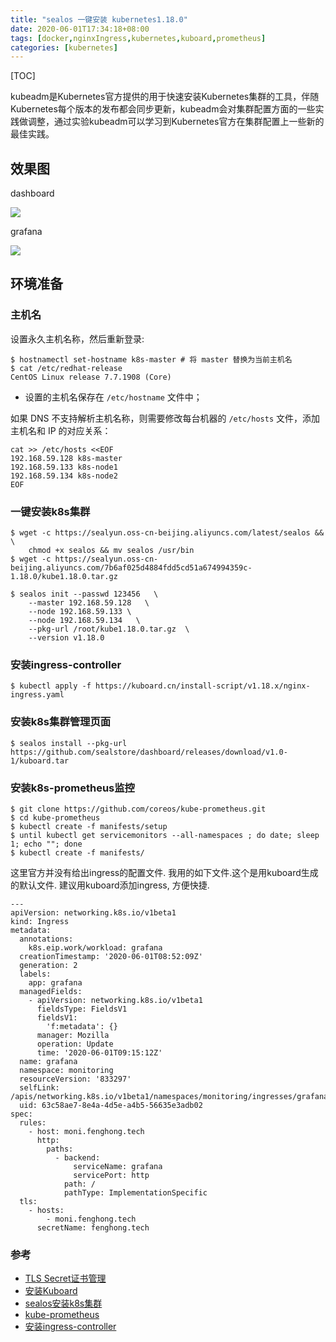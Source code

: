```yaml
---
title: "sealos 一键安装 kubernetes1.18.0"
date: 2020-06-01T17:34:18+08:00
tags: [docker,nginxIngress,kubernetes,kuboard,prometheus]
categories: [kubernetes]
---
```


[TOC]

kubeadm是Kubernetes官方提供的用于快速安装Kubernetes集群的工具，伴随Kubernetes每个版本的发布都会同步更新，kubeadm会对集群配置方面的一些实践做调整，通过实验kubeadm可以学习到Kubernetes官方在集群配置上一些新的最佳实践。

## 效果图

dashboard

![](https://pic.fenghong.tech/k8s/k8s_20200601171304.jpg)

grafana

![](https://pic.fenghong.tech/k8s/k8s_20200601171608.jpg)
## 环境准备

### 主机名

设置永久主机名称，然后重新登录:

```
$ hostnamectl set-hostname k8s-master # 将 master 替换为当前主机名
$ cat /etc/redhat-release 
CentOS Linux release 7.7.1908 (Core)
```

- 设置的主机名保存在 `/etc/hostname` 文件中；

如果 DNS 不支持解析主机名称，则需要修改每台机器的 `/etc/hosts` 文件，添加主机名和 IP 的对应关系：

```
cat >> /etc/hosts <<EOF
192.168.59.128 k8s-master
192.168.59.133 k8s-node1
192.168.59.134 k8s-node2
EOF
```

### 一键安装k8s集群

```
$ wget -c https://sealyun.oss-cn-beijing.aliyuncs.com/latest/sealos && \
    chmod +x sealos && mv sealos /usr/bin
$ wget -c https://sealyun.oss-cn-beijing.aliyuncs.com/7b6af025d4884fdd5cd51a674994359c-1.18.0/kube1.18.0.tar.gz

$ sealos init --passwd 123456   \
	--master 192.168.59.128   \
	--node 192.168.59.133 \
	--node 192.168.59.134   \
	--pkg-url /root/kube1.18.0.tar.gz  \
    --version v1.18.0
```

### 安装ingress-controller

```
$ kubectl apply -f https://kuboard.cn/install-script/v1.18.x/nginx-ingress.yaml
```

### 安装k8s集群管理页面

```
$ sealos install --pkg-url https://github.com/sealstore/dashboard/releases/download/v1.0-1/kuboard.tar
```

### 安装k8s-prometheus监控

```
$ git clone https://github.com/coreos/kube-prometheus.git
$ cd kube-prometheus
$ kubectl create -f manifests/setup
$ until kubectl get servicemonitors --all-namespaces ; do date; sleep 1; echo ""; done
$ kubectl create -f manifests/
```

这里官方并没有给出ingress的配置文件. 我用的如下文件.这个是用kuboard生成的默认文件. 建议用kuboard添加ingress, 方便快捷.

```
---
apiVersion: networking.k8s.io/v1beta1
kind: Ingress
metadata:
  annotations:
    k8s.eip.work/workload: grafana
  creationTimestamp: '2020-06-01T08:52:09Z'
  generation: 2
  labels:
    app: grafana
  managedFields:
    - apiVersion: networking.k8s.io/v1beta1
      fieldsType: FieldsV1
      fieldsV1:
        'f:metadata': {}
      manager: Mozilla
      operation: Update
      time: '2020-06-01T09:15:12Z'
  name: grafana
  namespace: monitoring
  resourceVersion: '833297'
  selfLink: /apis/networking.k8s.io/v1beta1/namespaces/monitoring/ingresses/grafana
  uid: 63c58ae7-8e4a-4d5e-a4b5-56635e3adb02
spec:
  rules:
    - host: moni.fenghong.tech
      http:
        paths:
          - backend:
              serviceName: grafana
              servicePort: http
            path: /
            pathType: ImplementationSpecific
  tls:
    - hosts:
        - moni.fenghong.tech
      secretName: fenghong.tech

```

### 参考

- [TLS Secret证书管理](https://blog.frognew.com/2018/09/using-helm-manage-tls-secret.html)
- [安装Kuboard](https://kuboard.cn/install/install-dashboard-offline.html)
- [sealos安装k8s集群](https://github.com/fanux/sealos)
- [kube-prometheus](https://github.com/coreos/kube-prometheus)
- [安装ingress-controller](https://kuboard.cn/install/install-k8s.html)


